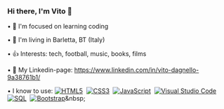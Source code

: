 ### Hi there, I'm Vito 👋

• 🎯 I'm focused on learning coding


• 🏡 I'm living in Barletta, BT (Italy)


• 👍 Interests: tech, football, music, books, films


• 🔗 My Linkedin-page: https://www.linkedin.com/in/vito-dagnello-9a38761b1/


• I know to use:
[![HTML5](https://img.shields.io/badge/-HTML5-orange?style=for-the-badge&logo=html5&logoColor=white)](https://validator.w3.org/)&nbsp;&nbsp;[![CSS3](https://img.shields.io/badge/-CSS3-blue?style=for-the-badge&logo=css3&logoColor=white)](https://www.w3.org/Style/CSS/)&nbsp;&nbsp;[![JavaScript](https://img.shields.io/badge/-JavaScript-yellow?style=for-the-badge&logo=javascript&logoColor=white)](https://developer.mozilla.org/en-US/docs/Web/JavaScript)&nbsp;&nbsp;[![Visual Studio Code](https://img.shields.io/badge/-Visual%20Studio%20Code-007ACC?style=for-the-badge&logo=visual-studio-code&logoColor=white)](https://code.visualstudio.com/)&nbsp;&nbsp;[![SQL](https://img.shields.io/badge/-SQL-lightgrey?style=for-the-badge&logo=sql&logoColor=white)](https://en.wikipedia.org/wiki/SQL)&nbsp;&nbsp;[![Bootstrap]([https://img.shields.io/badge/-Bootstrap-violet?style=for-the-badge&logo=bootsrap&logoColor=white)](https://en.wikipedia.org/wiki/Bootstrap](https://img.shields.io/badge/-Bootstrap-violet?style=for-the-badge&logo=bootstrap&logoColor=white)https://img.shields.io/badge/-Bootstrap-violet?style=for-the-badge&logo=bootstrap&logoColor=white)&nbsp;&nbsp;











